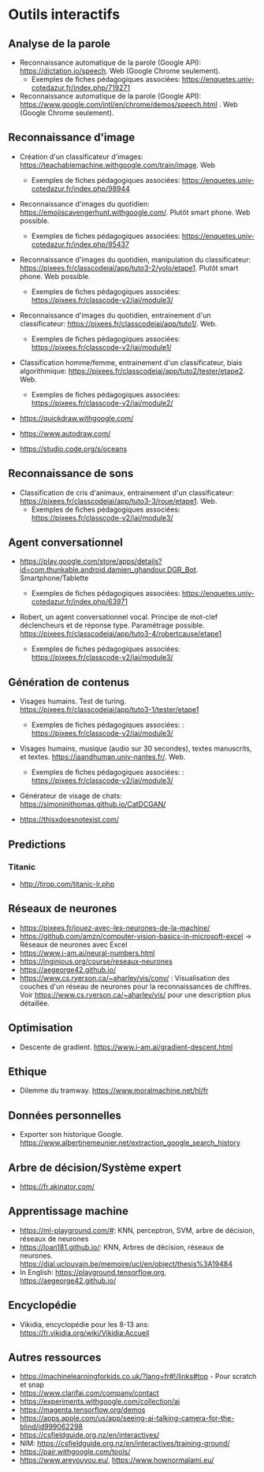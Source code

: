 # Outils interactifs


## Analyse de la parole

* Reconnaissance automatique de la parole (Google API): https://dictation.io/speech. Web (Google Chrome seulement).
	* Exemples de fiches pédagogiques associées: https://enquetes.univ-cotedazur.fr/index.php/719271 
* Reconnaissance automatique de la parole (Google API):  https://www.google.com/intl/en/chrome/demos/speech.html . Web (Google Chrome seulement).


## Reconnaissance d'image

* Création d'un classificateur d'images: https://teachablemachine.withgoogle.com/train/image. Web
	* Exemples de fiches pédagogiques associées: https://enquetes.univ-cotedazur.fr/index.php/98944 
	
* Reconnaissance d'images du quotidien: https://emojiscavengerhunt.withgoogle.com/. Plutôt smart phone. Web possible.
	* Exemples de fiches pédagogiques associées: https://enquetes.univ-cotedazur.fr/index.php/95437 

* Reconnaissance d'images du quotidien, manipulation du classificateur: https://pixees.fr/classcodeiai/app/tuto3-2/yolo/etape1. Plutôt smart phone. Web possible.
	* Exemples de fiches pédagogiques associées: https://pixees.fr/classcode-v2/iai/module3/

* Reconnaissance d'images du quotidien, entrainement d'un classificateur: https://pixees.fr/classcodeiai/app/tuto1/. Web.
	* Exemples de fiches pédagogiques associées:  https://pixees.fr/classcode-v2/iai/module1/

* Classification homme/femme, entrainement d'un classificateur, biais algorithmique: https://pixees.fr/classcodeiai/app/tuto2/tester/etape2. Web.
	* Exemples de fiches pédagogiques associées:  https://pixees.fr/classcode-v2/iai/module2/

* https://quickdraw.withgoogle.com/

* https://www.autodraw.com/

* https://studio.code.org/s/oceans

## Reconnaissance de sons


* Classification de cris d'animaux, entrainement d'un classificateur: https://pixees.fr/classcodeiai/app/tuto3-3/roue/etape1. Web.
	* Exemples de fiches pédagogiques associées:  https://pixees.fr/classcode-v2/iai/module3/

	
## Agent conversationnel

* https://play.google.com/store/apps/details?id=com.thunkable.android.damien_ghandour.DGR_Bot. Smartphone/Tablette
	* Exemples de fiches pédagogiques associées: https://enquetes.univ-cotedazur.fr/index.php/63971

* Robert, un agent conversationnel vocal. Principe de mot-clef déclencheurs et de réponse type. Paramétrage possible. https://pixees.fr/classcodeiai/app/tuto3-4/robertcause/etape1
	* Exemples de fiches pédagogiques associées:  https://pixees.fr/classcode-v2/iai/module3/

## Génération de contenus

* Visages humains. Test de turing. https://pixees.fr/classcodeiai/app/tuto3-1/tester/etape1
	* Exemples de fiches pédagogiques associées:  : https://pixees.fr/classcode-v2/iai/module3/

* Visages humains, musique (audio sur 30 secondes), textes manuscrits, et textes. https://iaandhuman.univ-nantes.fr/. Web. 
	* Exemples de fiches pédagogiques associées:  : https://pixees.fr/classcode-v2/iai/module3/

* Générateur de visage de chats: https://simoninithomas.github.io/CatDCGAN/

* https://thisxdoesnotexist.com/
	
## Predictions

### Titanic

* http://tirop.com/titanic-lr.php


## Réseaux de neurones

* https://pixees.fr/jouez-avec-les-neurones-de-la-machine/
* https://github.com/amzn/computer-vision-basics-in-microsoft-excel -> Réseaux de neurones avec Excel
* https://www.i-am.ai/neural-numbers.html
* https://inginious.org/course/reseaux-neurones
* https://aegeorge42.github.io/
* https://www.cs.ryerson.ca/~aharley/vis/conv/ : Visualisation des couches d'un réseau de neurones pour la reconnaissances de chiffres. Voir https://www.cs.ryerson.ca/~aharley/vis/ pour une description plus détaillée. 


## Optimisation

* Descente de gradient. https://www.i-am.ai/gradient-descent.html

## Ethique

* Dilemme du tramway. https://www.moralmachine.net/hl/fr


## Données personnelles

* Exporter son historique Google. https://www.albertinemeunier.net/extraction_google_search_history

## Arbre de décision/Système expert

* https://fr.akinator.com/

## Apprentissage machine

* https://ml-playground.com/#: KNN, perceptron, SVM, arbre de décision, réseaux de neurones
* https://loan181.github.io/: KNN, Arbres de décision, réseaux de neurones. https://dial.uclouvain.be/memoire/ucl/en/object/thesis%3A19484
* In English: https://playground.tensorflow.org, https://aegeorge42.github.io/

## Encyclopédie

* Vikidia, encyclopédie pour les 8-13 ans: https://fr.vikidia.org/wiki/Vikidia:Accueil

## Autres ressources

* https://machinelearningforkids.co.uk/?lang=fr#!/links#top - Pour scratch et snap
* https://www.clarifai.com/company/contact
* https://experiments.withgoogle.com/collection/ai
* https://magenta.tensorflow.org/demos
* https://apps.apple.com/us/app/seeing-ai-talking-camera-for-the-blind/id999062298
* https://csfieldguide.org.nz/en/interactives/
* NIM: https://csfieldguide.org.nz/en/interactives/training-ground/
* https://pair.withgoogle.com/tools/
* https://www.areyouyou.eu/, https://www.hownormalami.eu/